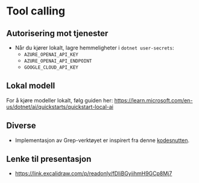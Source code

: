 # Tool calling

## Autorisering mot tjenester

- Når du kjører lokalt, lagre hemmeligheter i `dotnet user-secrets`:
  - `AZURE_OPENAI_API_KEY`
  - `AZURE_OPENAI_API_ENDPOINT`
  - `GOOGLE_CLOUD_API_KEY`

## Lokal modell

For å kjøre modeller lokalt, følg guiden her: https://learn.microsoft.com/en-us/dotnet/ai/quickstarts/quickstart-local-ai

## Diverse

- Implementasjon av Grep-verktøyet er inspirert fra denne [kodesnutten](https://github.com/dotnet/samples/blob/main/csharp/parallel/ParallelGrep/Program.cs).

## Lenke til presentasjon

- https://link.excalidraw.com/p/readonly/fDIiBGyiihmH9GCp8Mj7

